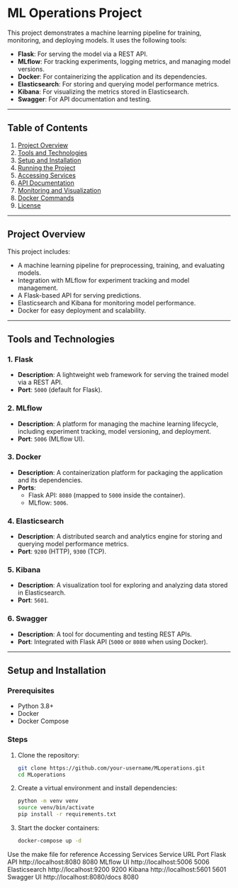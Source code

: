 # ML Operations Project

This project demonstrates a machine learning pipeline for training, monitoring, and deploying models. It uses the following tools:

- **Flask**: For serving the model via a REST API.
- **MLflow**: For tracking experiments, logging metrics, and managing model versions.
- **Docker**: For containerizing the application and its dependencies.
- **Elasticsearch**: For storing and querying model performance metrics.
- **Kibana**: For visualizing the metrics stored in Elasticsearch.
- **Swagger**: For API documentation and testing.

---

## Table of Contents

1. [Project Overview](#project-overview)
2. [Tools and Technologies](#tools-and-technologies)
3. [Setup and Installation](#setup-and-installation)
4. [Running the Project](#running-the-project)
5. [Accessing Services](#accessing-services)
6. [API Documentation](#api-documentation)
7. [Monitoring and Visualization](#monitoring-and-visualization)
8. [Docker Commands](#docker-commands)
9. [License](#license)

---

## Project Overview

This project includes:
- A machine learning pipeline for preprocessing, training, and evaluating models.
- Integration with MLflow for experiment tracking and model management.
- A Flask-based API for serving predictions.
- Elasticsearch and Kibana for monitoring model performance.
- Docker for easy deployment and scalability.

---

## Tools and Technologies

### 1. **Flask**
- **Description**: A lightweight web framework for serving the trained model via a REST API.
- **Port**: `5000` (default for Flask).

### 2. **MLflow**
- **Description**: A platform for managing the machine learning lifecycle, including experiment tracking, model versioning, and deployment.
- **Port**: `5006` (MLflow UI).

### 3. **Docker**
- **Description**: A containerization platform for packaging the application and its dependencies.
- **Ports**: 
  - Flask API: `8080` (mapped to `5000` inside the container).
  - MLflow: `5006`.

### 4. **Elasticsearch**
- **Description**: A distributed search and analytics engine for storing and querying model performance metrics.
- **Port**: `9200` (HTTP), `9300` (TCP).

### 5. **Kibana**
- **Description**: A visualization tool for exploring and analyzing data stored in Elasticsearch.
- **Port**: `5601`.

### 6. **Swagger**
- **Description**: A tool for documenting and testing REST APIs.
- **Port**: Integrated with Flask API (`5000` or `8080` when using Docker).

---

## Setup and Installation

### Prerequisites
- Python 3.8+
- Docker
- Docker Compose

### Steps
1. Clone the repository:
   ```bash
   git clone https://github.com/your-username/MLoperations.git
   cd MLoperations
2. Create a virtual environment and install dependencies:
   ```bash
   python -m venv venv
   source venv/bin/activate
   pip install -r requirements.txt 
3. Start the docker containers:
    ```bash
    docker-compose up -d

Use the make file for reference
Accessing Services
Service	URL	Port
Flask API	http://localhost:8080	8080
MLflow UI	http://localhost:5006	5006
Elasticsearch	http://localhost:9200	9200
Kibana	http://localhost:5601	5601
Swagger UI	http://localhost:8080/docs	8080

